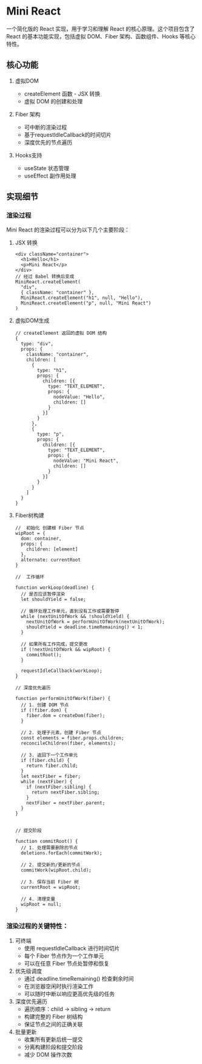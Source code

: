 # Mini React
  一个简化版的 React 实现，用于学习和理解 React 的核心原理。这个项目包含了 React 的基本功能实现，包括虚拟 DOM、Fiber 架构、函数组件、Hooks 等核心特性。

## 核心功能

1. 虚拟DOM
    - createElement 函数 - JSX 转换
    - 虚拟 DOM 的创建和处理

2. Fiber 架构
    - 可中断的渲染过程
    - 基于requestIdleCallback的时间切片
    - 深度优先的节点遍历

3. Hooks支持
    - useState 状态管理
    - useEffect 副作用处理


## 实现细节

### 渲染过程

Mini React 的渲染过程可以分为以下几个主要阶段：

1. JSX 转换
    ``` JSX
    <div className="container">
      <h1>Hello</h1>
      <p>Mini React</p>
    </div>
    // 经过 Babel 转换后变成
    MiniReact.createElement(
      "div",
      { className: "container" },
      MiniReact.createElement("h1", null, "Hello"),
      MiniReact.createElement("p", null, "Mini React")
    )
    ```

2. 虚拟DOM生成

    ```JS
    // createElement 返回的虚拟 DOM 结构
    {
      type: "div",
      props: {
        className: "container",
        children: [
          {
            type: "h1",
            props: {
              children: [{
                type: "TEXT_ELEMENT",
                props: {
                  nodeValue: "Hello",
                  children: []
                }
              }]
            }
          },
          {
            type: "p",
            props: {
              children: [{
                type: "TEXT_ELEMENT",
                props: {
                  nodeValue: "Mini React",
                  children: []
                }
              }]
            }
          }
        ]
      }
    }
    ```

3. Fiber树构建

    ``` JS
    //  初始化 创建根 Fiber 节点
    wipRoot = {
      dom: container,
      props: {
        children: [element]
      },
      alternate: currentRoot
    }
    
    //  工作循环
    
    function workLoop(deadline) {
      // 是否应该暂停渲染
      let shouldYield = false;
    
      // 循环处理工作单元，直到没有工作或需要暂停
      while (nextUnitOfWork && !shouldYield) {
        nextUnitOfWork = performUnitOfWork(nextUnitOfWork);
        shouldYield = deadline.timeRemaining() < 1;
      }
    
      // 如果所有工作完成，提交更改
      if (!nextUnitOfWork && wipRoot) {
        commitRoot();
      }
    
      requestIdleCallback(workLoop);
    }
    
    // 深度优先遍历
    
    function performUnitOfWork(fiber) {
      // 1. 创建 DOM 节点
      if (!fiber.dom) {
        fiber.dom = createDom(fiber);
      }
    
      // 2. 处理子元素，创建 Fiber 节点
      const elements = fiber.props.children;
      reconcileChildren(fiber, elements);
    
      // 3. 返回下一个工作单元
      if (fiber.child) {
        return fiber.child;
      }
      let nextFiber = fiber;
      while (nextFiber) {
        if (nextFiber.sibling) {
          return nextFiber.sibling;
        }
        nextFiber = nextFiber.parent;
      }
    }
    
    
    // 提交阶段
    
    function commitRoot() {
      // 1. 处理需要删除的节点
      deletions.forEach(commitWork);
    
      // 2. 提交新的/更新的节点
      commitWork(wipRoot.child);
    
      // 3. 保存当前 Fiber 树
      currentRoot = wipRoot;
    
      // 4. 清理变量
      wipRoot = null;
    }
    ```

### 渲染过程的关键特性：
1. 可终端
    - 使用 requestIdleCallback 进行时间切片
    - 每个 Fiber 节点作为一个工作单元
    - 可以在任意 Fiber 节点处暂停和恢复
2. 优先级调度
    - 通过 deadline.timeRemaining() 检查剩余时间
    - 在浏览器空闲时执行渲染工作
    - 可以随时中断以响应更高优先级的任务
3. 深度优先遍历
    - 遍历顺序：child → sibling → return
    - 构建完整的 Fiber 树结构
    - 保证节点之间的正确关联
4. 批量更新
    - 收集所有更新后统一提交
    - 分离构建阶段和提交阶段
    - 减少 DOM 操作次数